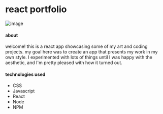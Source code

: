 # react portfolio

![image](https://user-images.githubusercontent.com/98507912/184550877-fa5b6354-b56e-45e9-aff5-8e08957ffde8.png)

#### about
welcome! this is a react app showcasing some of my art and coding projects.  my goal here was to create an app that presents my work in my own style.  I experimented with lots of things until I was happy with the aesthetic, and I'm pretty pleased with how it turned out.

#### technologies used
* CSS
* Javascript
* React
* Node
* NPM 
